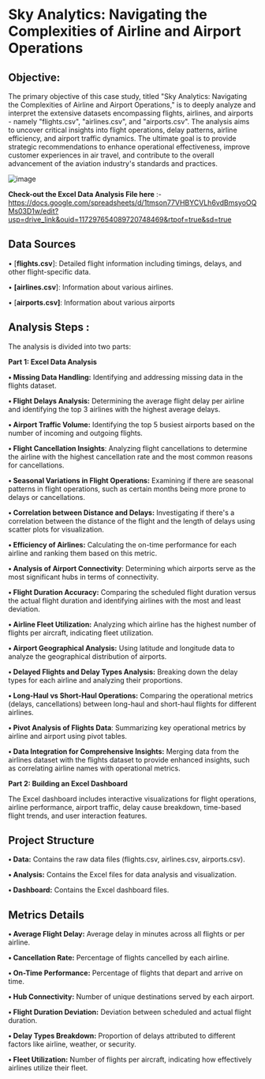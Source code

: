 # **Sky Analytics: Navigating the Complexities of Airline and Airport Operations**


## Objective:
The primary objective of this case study, titled "Sky Analytics: Navigating the Complexities of Airline and Airport Operations," is to deeply analyze and interpret the extensive datasets encompassing flights, airlines, and airports - namely "flights.csv", "airlines.csv", and "airports.csv". The analysis aims to uncover critical insights into flight operations, delay patterns, airline efficiency, and airport traffic dynamics. The ultimate goal is to provide strategic recommendations to enhance operational effectiveness, improve customer experiences in air travel, and contribute to the overall advancement of the aviation industry's standards and practices.

![image](https://github.com/kiranahire03/Sky-Analytics-Navigating-the-Complexities-of-Airline-and-Airport-Operations/assets/96494463/5b618173-4a10-40a9-8add-ef221b5a1804)

**Check-out the Excel Data Analysis File here** :-
https://docs.google.com/spreadsheets/d/1tmson77VHBYCVLh6vdBmsyoOQMs03D1w/edit?usp=drive_link&ouid=117297654089720748469&rtpof=true&sd=true

## **Data Sources**
•	[**flights.csv**]: Detailed flight information including timings, delays, and other flight-specific data.

•	**[airlines.csv**]: Information about various airlines.

•	[**airports.csv]**: Information about various airports

## **Analysis Steps :**

The analysis is divided into two parts:

**Part 1: Excel Data Analysis**

**•	Missing Data Handling:** Identifying and addressing missing data in the flights dataset.

**•	Flight Delays Analysis:** Determining the average flight delay per airline and identifying the top 3 airlines with the highest average delays.

**•	Airport Traffic Volume:** Identifying the top 5 busiest airports based on the number of incoming and outgoing flights.

**•	Flight Cancellation Insights**: Analyzing flight cancellations to determine the airline with the highest cancellation rate and the most common reasons for cancellations.

**•	Seasonal Variations in Flight Operations:** Examining if there are seasonal patterns in flight operations, such as certain months being more prone to delays or cancellations.

**•	Correlation between Distance and Delays:** Investigating if there's a correlation between the distance of the flight and the length of delays using scatter plots for visualization.

**•	Efficiency of Airlines:** Calculating the on-time performance for each airline and ranking them based on this metric.

**•	Analysis of Airport Connectivity**: Determining which airports serve as the most significant hubs in terms of connectivity.

**•	Flight Duration Accuracy:** Comparing the scheduled flight duration versus the actual flight duration and identifying airlines with the most and least deviation.

**•	Airline Fleet Utilization:** Analyzing which airline has the highest number of flights per aircraft, indicating fleet utilization.

**•	Airport Geographical Analysis:** Using latitude and longitude data to analyze the geographical distribution of airports.

**•	Delayed Flights and Delay Types Analysis:** Breaking down the delay types for each airline and analyzing their proportions.

**•	Long-Haul vs Short-Haul Operations:** Comparing the operational metrics (delays, cancellations) between long-haul and short-haul flights for different airlines.

**•	Pivot Analysis of Flights Data**: Summarizing key operational metrics by airline and airport using pivot tables.

**•	Data Integration for Comprehensive Insights:** Merging data from the airlines dataset with the flights dataset to provide enhanced insights, such as correlating airline names with operational metrics.

**Part 2: Building an Excel Dashboard**

The Excel dashboard includes interactive visualizations for flight operations, airline performance, airport traffic, delay cause breakdown, time-based flight trends, and user interaction features.

## **Project Structure**

**•	Data:** Contains the raw data files (flights.csv, airlines.csv, airports.csv).

**•	Analysis:** Contains the Excel files for data analysis and visualization.

**•	Dashboard:** Contains the Excel dashboard files.

## **Metrics Details**

**•	Average Flight Delay:** Average delay in minutes across all flights or per airline.

**•	Cancellation Rate:** Percentage of flights cancelled by each airline.

**•	On-Time Performance:** Percentage of flights that depart and arrive on time.

**•	Hub Connectivity:** Number of unique destinations served by each airport.

**•	Flight Duration Deviation:** Deviation between scheduled and actual flight duration.

**•	Delay Types Breakdown:** Proportion of delays attributed to different factors like airline, weather, or security.

**•	Fleet Utilization:** Number of flights per aircraft, indicating how effectively airlines utilize their fleet.








